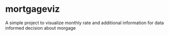 # mortgageviz
A simple project to visualize monthly rate and additional information for data informed decision about morgage
